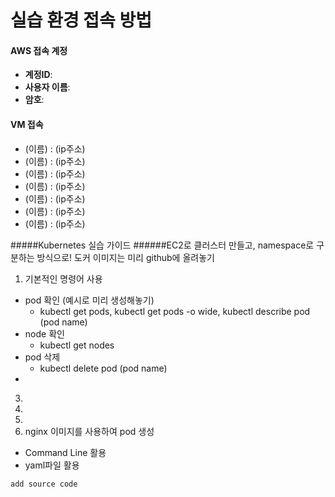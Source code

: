 # 실습 환경 접속 방법
#### AWS 접속 계정
- **계정ID**:
- **사용자 이름**:
- **암호**:


#### VM 접속
- (이름) : (ip주소)
- (이름) : (ip주소)
- (이름) : (ip주소)
- (이름) : (ip주소)
- (이름) : (ip주소)
- (이름) : (ip주소)
- (이름) : (ip주소)

#####Kubernetes 실습 가이드
######EC2로 클러스터 만들고, namespace로 구분하는 방식으로! 도커 이미지는 미리 github에 올려놓기

1. 기본적인 명령어 사용
  - pod 확인 (예시로 미리 생성해놓기)
    - kubectl get pods, kubectl get pods -o wide, kubectl describe pod (pod name)
  - node 확인
    - kubectl get nodes
  - pod 삭제
    - kubectl delete pod (pod name)
  - 
3. 
4. 
5. 
6. nginx 이미지를 사용하여 pod 생성
  - Command Line 활용
  - yaml파일 활용
```
add source code
```

